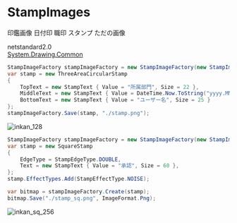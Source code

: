 # StampImages
印鑑画像 日付印 職印 スタンプ ただの画像


netstandard2.0  
[System.Drawing.Common](https://www.nuget.org/packages/System.Drawing.Common/)


```C#
StampImageFactory stampImageFactory = new StampImageFactory(new StampImageFactoryConfig());
var stamp = new ThreeAreaCircularStamp
{
    TopText = new StampText { Value = "所属部門", Size = 22 },
    MiddleText = new StampText { Value = DateTime.Now.ToString("yyyy.MM.dd"), Size = 30 },
    BottomText = new StampText { Value = "ユーザー名", Size = 25 }
};
stampImageFactory.Save(stamp, "./stamp.png");
```
![inkan_128](https://user-images.githubusercontent.com/17096601/123622146-df43b980-d846-11eb-9613-b4641b14fd77.png)


```C#
StampImageFactory stampImageFactory = new StampImageFactory(new StampImageFactoryConfig());
var stamp = new SquareStamp
{
    EdgeType = StampEdgeType.DOUBLE,
    Text = new StampText { Value = "承認", Size = 60 },
};
stamp.EffectTypes.Add(StampEffectType.NOISE);

var bitmap = stampImageFactory.Create(stamp);
bitmap.Save("./stamp_sq.png", ImageFormat.Png);
```

![inkan_sq_256](https://user-images.githubusercontent.com/17096601/123621690-72302400-d846-11eb-96b2-f63a3a75174d.png)

<!-- ![image](https://user-images.githubusercontent.com/17096601/123366674-91fbe980-d5b3-11eb-9b77-f5f4064f9e82.png) -->
